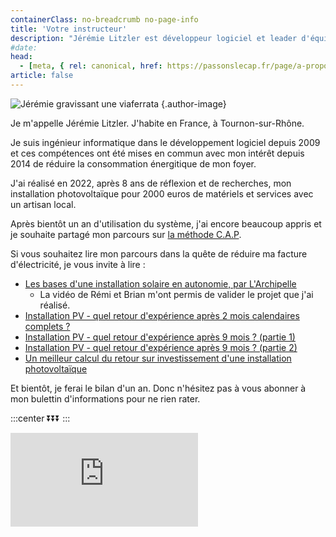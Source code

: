 ```yaml
---
containerClass: no-breadcrumb no-page-info
title: 'Votre instructeur'
description: "Jérémie Litzler est développeur logiciel et leader d'équipe de développement depuis 2009. Il s'intéresse depuis 2014 à son impact sur l'environnement et la réduction de l'utilisation d'énergie."
#date:
head:
  - [meta, { rel: canonical, href: https://passonslecap.fr/page/a-propos/ }]
article: false
---
```


![Jérémie gravissant une viaferrata](/images/profilepic-400w.jpg) {.author-image}

Je m'appelle Jérémie Litzler. J'habite en France, à Tournon-sur-Rhône.

Je suis ingénieur informatique dans le développement logiciel depuis 2009 et ces compétences ont été mises en commun avec mon intérêt depuis 2014 de réduire la consommation énergitique de mon foyer.

J'ai réalisé en 2022, après 8 ans de réflexion et de recherches, mon installation photovoltaïque pour 2000 euros de matériels et services avec un artisan local.

Après bientôt un an d'utilisation du système, j'ai encore beaucoup appris et je souhaite partagé mon parcours sur [la méthode C.A.P](../../README.md).

Si vous souhaitez lire mon parcours dans la quête de réduire ma facture d'électricité, je vous invite à lire :

- [Les bases d'une installation solaire en autonomie, par L'Archipelle](https://iamjeremie.me/fr/2022/05/les-bases-d-une-installation-solaire-en-autonomie-larchipelle/)
  - La vidéo de Rémi et Brian m'ont permis de valider le projet que j'ai réalisé.
- [Installation PV - quel retour d'expérience après 2 mois calendaires complets ?](https://iamjeremie.me/fr/2022/06/retour-d-exprerience-sur-une-installation-pv-1mois)
- [Installation PV - quel retour d'expérience après 9 mois ? (partie 1)](https://iamjeremie.me/fr/2022/12/retour-d-experience-sur-une-installation-pv-9mois-partie-1/)
- [Installation PV - quel retour d'expérience après 9 mois ? (partie 2)](https://iamjeremie.me/fr/2022/12/retour-d-experience-sur-une-installation-pv-9mois-partie-2/)
- [Un meilleur calcul du retour sur investissement d'une installation photovoltaïque](https://iamjeremie.me/fr/2023/01/calculer-le-retour-sur-investissement-pv/)

Et bientôt, je ferai le bilan d'un an. Donc n'hésitez pas à vous abonner à mon bulettin d'informations pour ne rien rater.

:::center
⏬⏬⏬
:::

<!-- markdownlint-disable MD033 -->
<p class="newsletter-wrapper newsletter-wrapper-slim"><iframe class="newsletter-embed" src="https://passonslecap.substack.com/embed" frameborder="0" scrolling="no"></iframe></p>
